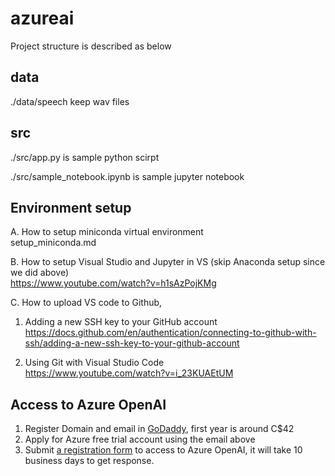 # azureai

Project structure is described as below

## data

./data/speech keep wav files

## src

./src/app.py is sample python scirpt

./src/sample_notebook.ipynb is sample jupyter notebook

## Environment setup

A. How to setup miniconda virtual environment \
setup_miniconda.md

B. How to setup Visual Studio and Jupyter in VS (skip Anaconda setup since we did above) \
https://www.youtube.com/watch?v=h1sAzPojKMg

C. How to upload VS code to Github,

1. Adding a new SSH key to your GitHub account \
   https://docs.github.com/en/authentication/connecting-to-github-with-ssh/adding-a-new-ssh-key-to-your-github-account

2. Using Git with Visual Studio Code \
   https://www.youtube.com/watch?v=i_23KUAEtUM

## Access to Azure OpenAI

1.  Register Domain and email in [GoDaddy](https://www.godaddy.com/en-ca), first year is around C$42
2.  Apply for Azure free trial account using the email above
3.  Submit [a registration form](https://aka.ms/oai/access) to access to Azure OpenAI, it will take 10 business days to get response.
